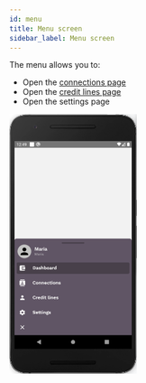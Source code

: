 ```yaml
---
id: menu
title: Menu screen
sidebar_label: Menu screen
---
```


The menu allows you to:

- Open the [connections page](connections-screen.md)
- Open the [credit lines page](credit-lines-screen.md)
- Open the settings page

<p>
    <img src="assets/menu.png" alt="menu" width="226" height="460" style="display: inline;"/>
</p>
